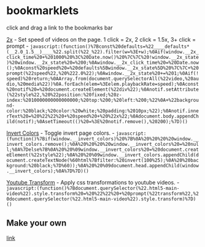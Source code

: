 # bookmarklets

click and drag a link to the bookmarks bar

<a href="javascript:(function()%7Bconst%20defaults=%22____defaults*(__2.0_1.5__)____%22.split(%22_%22).filter(w=%3E+w);%0Aif(window.__2x_click_time%20+%201000%20%3C%20Date.now()%20%7C%7C%20!window.__2x_state)%20window.__2x_state%20=%200;%0Awindow.__2x_click_time%20=%20Date.now();%0Aconst%20speed%20=%20defaults%5Bwindow.__2x_state%5D%20%7C%7C+%20prompt(%22speed%22,%20%222.0%22);%0Awindow.__2x_state%20+=%201;%0Aif(!speed)%20return;%0AArray.from(document.querySelectorAll(%22video,%20audio,%20media%22))%0A.forEach(elem=%3Eelem.playbackRate=speed);%0Aconst%20notif%20=%20document.createElement(%22div%22);%0Anotif.setAttribute(%22style%22,%20%22position:%20fixed;%20z-index:%2010000000000000000;%20top:%200;%20left:%200;%22%0A+%22background-color:%20black;%20color:%20white;%20padding:%2010px;%22);%0Anotif.innerText%20=%20%22%22%20+%20speed%20+%20%22x%22;%0Adocument.body.appendChild(notif);%0AsetTimeout(()%20=%3E%20notif.remove(),%20200);%7D)()">2x</a> - Set speed of videos on the page. 1 click = 2x, 2 click = 1.5x, 3+ click = prompt - `javascript:(function()%7Bconst%20defaults=%22____defaults*(__2.0_1.5__)____%22.split(%22_%22).filter(w=%3E+w);%0Aif(window.__2x_click_time%20+%201000%20%3C%20Date.now()%20%7C%7C%20!window.__2x_state)%20window.__2x_state%20=%200;%0Awindow.__2x_click_time%20=%20Date.now();%0Aconst%20speed%20=%20defaults%5Bwindow.__2x_state%5D%20%7C%7C+%20prompt(%22speed%22,%20%222.0%22);%0Awindow.__2x_state%20+=%201;%0Aif(!speed)%20return;%0AArray.from(document.querySelectorAll(%22video,%20audio,%20media%22))%0A.forEach(elem=%3Eelem.playbackRate=speed);%0Aconst%20notif%20=%20document.createElement(%22div%22);%0Anotif.setAttribute(%22style%22,%20%22position:%20fixed;%20z-index:%2010000000000000000;%20top:%200;%20left:%200;%22%0A+%22background-color:%20black;%20color:%20white;%20padding:%2010px;%22);%0Anotif.innerText%20=%20%22%22%20+%20speed%20+%20%22x%22;%0Adocument.body.appendChild(notif);%0AsetTimeout(()%20=%3E%20notif.remove(),%20200);%7D)()`

<a href="javascript:(function()%7Bif(window.__invert_colors)%20%7B%0A%20%20%20%20window.__invert_colors.remove();%0A%20%20%20%20window.__invert_colors%20=%20null;%0A%7Delse%7B%0A%20%20%09window.__invert_colors%20=%20document.createElement(%22style%22);%0A%20%20%09window.__invert_colors.appendChild(document.createTextNode(%60html%7Bfilter:%20invert(100%25);%0A%20%20background:%20black;%7D%60));%0A%20%20%09document.head.appendChild(window.__invert_colors);%0A%7D%7D)()">Invert Colors</a> - Toggle invert page colors. - `javascript:(function()%7Bif(window.__invert_colors)%20%7B%0A%20%20%20%20window.__invert_colors.remove();%0A%20%20%20%20window.__invert_colors%20=%20null;%0A%7Delse%7B%0A%20%20%09window.__invert_colors%20=%20document.createElement(%22style%22);%0A%20%20%09window.__invert_colors.appendChild(document.createTextNode(%60html%7Bfilter:%20invert(100%25);%0A%20%20background:%20black;%7D%60));%0A%20%20%09document.head.appendChild(window.__invert_colors);%0A%7D%7D)()`

<a href="javascript:(function()%7Bdocument.querySelector(%22.html5-main-video%22).style.transform%20=%20%22%22%20+%20prompt(%22transform%22,%20document.querySelector(%22.html5-main-video%22).style.transform)%7D)()">Youtube Transform</a> - Apply css transformations to youtube videos. - `javascript:(function()%7Bdocument.querySelector(%22.html5-main-video%22).style.transform%20=%20%22%22%20+%20prompt(%22transform%22,%20document.querySelector(%22.html5-main-video%22).style.transform)%7D)()`

## Make your own

[link](https://pfg.pw/sitepages/bookmarklet)